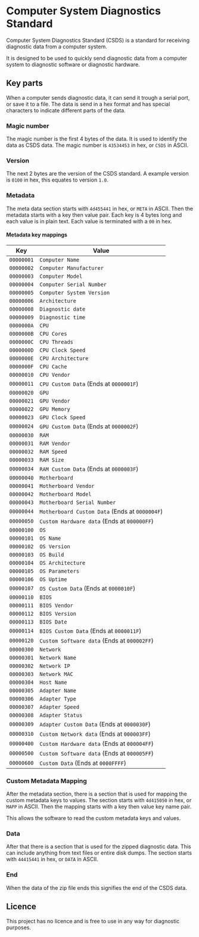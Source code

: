 # Computer System Diagnostics Standard

Computer System Diagnostics Standard (CSDS) is a standard for receiving diagnostic data from a computer system.

It is designed to be used to quickly send diagnostic data from a computer system to diagnostic software or diagnostic hardware.

## Key parts

When a computer sends diagnostic data, it can send it trough a serial port, or save it to a file. The data is send in a hex format and has special characters to indicate different parts of the data.

### Magic number

The magic number is the first 4 bytes of the data. It is used to identify the data as CSDS data. The magic number is `43534453` in hex, or `CSDS` in ASCII.

### Version

The next 2 bytes are the version of the CSDS standard. A example version is `0100` in hex, this equates to version `1.0`.

### Metadata

The meta data section starts with `4d455441` in hex, or `META` in ASCII. Then the metadata starts with a key then value pair. Each key is 4 bytes long and each value is in plain text. Each value is terminated with a `00` in hex.

#### Metadata key mappings

|     Key    |                 Value                  |
| ---------- | -------------------------------------- |
| `00000001` | `Computer Name`                        |
| `00000002` | `Computer Manufacturer`                |
| `00000003` | `Computer Model`                       |
| `00000004` | `Computer Serial Number`               |
| `00000005` | `Computer System Version`              |
| `00000006` | `Architecture`                         |
| `00000008` | `Diagnostic date`                      |
| `00000009` | `Diagnostic time`                      | 
| `0000000A` | `CPU`                                  |
| `0000000B` | `CPU Cores`                            |
| `0000000C` | `CPU Threads`                          |
| `0000000D` | `CPU Clock Speed`                      |
| `0000000E` | `CPU Architecture`                     |
| `0000000F` | `CPU Cache`                            |
| `00000010` | `CPU Vendor`                           |
| `00000011` | `CPU Custom Data` (Ends at `0000001F`) |
| `00000020` | `GPU`                                  |
| `00000021` | `GPU Vendor`                           |
| `00000022` | `GPU Memory`                           |
| `00000023` | `GPU Clock Speed`                      |
| `00000024` | `GPU Custom Data` (Ends at `0000002F`) |
| `00000030` | `RAM`                                  |
| `00000031` | `RAM Vendor`                           |
| `00000032` | `RAM Speed`                            |
| `00000033` | `RAM Size`                             |
| `00000034` | `RAM Custom Data` (Ends at `0000003F`) |
| `00000040` | `Motherboard`                          |
| `00000041` | `Motherboard Vendor`                   |
| `00000042` | `Motherboard Model`                    |
| `00000043` | `Motherboard Serial Number`            |
| `00000044` | `Motherboard Custom Data` (Ends at `0000004F`) |
| `00000050` | `Custom Hardware data` (Ends at `000000FF`) |
| `00000100` | `OS`                                   |
| `00000101` | `OS Name`                              |
| `00000102` | `OS Version`                           |
| `00000103` | `OS Build`                             |
| `00000104` | `OS Architecture`                      |
| `00000105` | `OS Parameters`                        |
| `00000106` | `OS Uptime`                            |
| `00000107` | `OS Custom Data` (Ends at `0000010F`)  |
| `00000110` | `BIOS`                                 |
| `00000111` | `BIOS Vendor`                          |
| `00000112` | `BIOS Version`                         |
| `00000113` | `BIOS Date`                            |
| `00000114` | `BIOS Custom Data` (Ends at `0000011F`) |
| `00000120` | `Custom Software data` (Ends at `000002FF`) |
| `00000300` | `Network`                              |
| `00000301` | `Network Name`                         |
| `00000302` | `Network IP`                           |
| `00000303` | `Network MAC`                          |
| `00000304` | `Host Name`                            |
| `00000305` | `Adapter Name`                         |
| `00000306` | `Adapter Type`                         |
| `00000307` | `Adapter Speed`                        |
| `00000308` | `Adapter Status`                       |
| `00000309` | `Adapter Custom Data` (Ends at `0000030F`) |
| `00000310` | `Custom Network data` (Ends at `000003FF`) |
| `00000400` | `Custom Hardware data` (Ends at `000004FF`) |
| `00000500` | `Custom Software data` (Ends at `000005FF`) |
| `00000600` | `Custom Data` (Ends at `0000FFFF`)     |

### Custom Metadata Mapping

After the metadata section, there is a section that is used for mapping the custom metadata keys to values. The section starts with `4d415050` in hex, or `MAPP` in ASCII. Then the mapping starts with a key then value key name pair. 

This allows the software to read the custom metadata keys and values.

### Data

After that there is a section that is used for the zipped diagnostic data. This can include anything from text files or entire disk dumps. The section starts with `44415441` in hex, or `DATA` in ASCII. 

### End

When the data of the zip file ends this signifies the end of the CSDS data. 

## Licence

This project has no licence and is free to use in any way for diagnostic purposes.